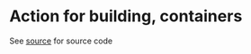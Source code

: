 # Action for building, containers

See [source](https://github.com/rohdef/action-build-container-source) for source code